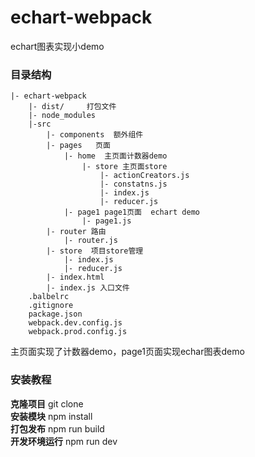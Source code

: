 # echart-webpack
echart图表实现小demo

### 目录结构
```
|- echart-webpack
    |- dist/     打包文件
    |- node_modules   
    |-src 
        |- components  额外组件
        |- pages   页面
            |- home  主页面计数器demo
                |- store 主页面store
                    |- actionCreators.js
                    |- constatns.js
                    |- index.js
                    |- reducer.js
            |- page1 page1页面  echart demo
                |- page1.js
        |- router 路由
            |- router.js
        |- store  项目store管理
            |- index.js 
            |- reducer.js
        |- index.html 
        |- index.js 入口文件
    .balbelrc
    .gitignore
    package.json
    webpack.dev.config.js
    webpack.prod.config.js
```
主页面实现了计数器demo，page1页面实现echar图表demo

### 安装教程
**克隆项目**
git clone  <br>
**安装模块**
npm install <br>
**打包发布** 
npm run build <br>
**开发环境运行** 
npm run dev

